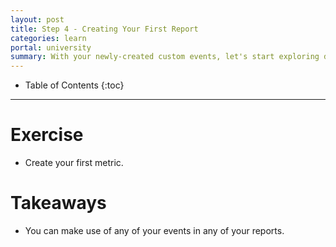 ```yaml
---
layout: post
title: Step 4 - Creating Your First Report
categories: learn
portal: university
summary: With your newly-created custom events, let's start exploring different ways to visualize their data.
---
```

* Table of Contents
{:toc}
* * *

<div id="wistia_4bf05cd105" class="wistia_embed wistia-embed" data-video-width="640" data-video-height="400">
</div>

# Exercise

* Create your first metric.

# Takeaways

* You can make use of any of your events in any of your reports.